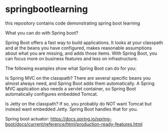 # springbootlearning
this repository contains code demonstrating spring boot learning 

What you can do with Spring boot?

Spring Boot offers a fast way to build applications. It looks at your classpath and at the beans you have configured, makes reasonable assumptions about what you are missing, and adds those items. With Spring Boot, you can focus more on business features and less on infrastructure.

The following examples show what Spring Boot can do for you:

Is Spring MVC on the classpath? There are several specific beans you almost always need, and Spring Boot adds them automatically. A Spring MVC application also needs a servlet container, so Spring Boot automatically configures embedded Tomcat.

Is Jetty on the classpath? If so, you probably do NOT want Tomcat but instead want embedded Jetty. Spring Boot handles that for you.

Spring boot actuator:
https://docs.spring.io/spring-boot/docs/current/reference/html/production-ready-features.html

